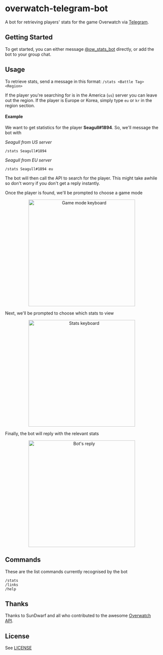 # overwatch-telegram-bot
A bot for retrieving players' stats for the game Overwatch via [Telegram](https://telegram.org/).

## Getting Started
To get started, you can either message [@ow_stats_bot](https://telegram.me/ow_stats_bot) directly, or add the bot to your group chat.

## Usage
To retrieve stats, send a message in this format: `/stats <Battle Tag> <Region>`

If the player you're searching for is in the America (`us`) server you can leave out the region. If the player is Europe or Korea, simply type `eu` or `kr` in the region section.

#### Example
We want to get statistics for the player **Seagull#1894**. So, we'll message the bot with

_Seagull from US server_
```
/stats Seagull#1894
```

_Seagull from EU server_
```
/stats Seagull#1894 eu
```

The bot will then call the API to search for the player. This might take awhile so don't worry if you don't get a reply instantly.

Once the player is found, we'll be prompted to choose a game mode
<p align="center">
  <img src="http://i.imgur.com/DxO2RTI.png" alt="Game mode keyboard" width="350px" />
</p>

Next, we'll be prompted to choose which stats to view
<p align="center">
  <img src="http://i.imgur.com/sp7KgLy.png" alt="Stats keyboard" width="350px" />
</p>

Finally, the bot will reply with the relevant stats
<p align="center">
  <img src="http://i.imgur.com/Ug5lQOt.png" alt="Bot's reply" width="350px" />
</p>

## Commands
These are the list commands currently recognised by the bot

```
/stats
/links
/help
```

## Thanks
Thanks to SunDwarf and all who contributed to the awesome [Overwatch API](https://github.com/SunDwarf/OWAPI).

## License
See [LICENSE](https://github.com/chesterhow/overwatch-telegram-bot/blob/master/LICENSE)
